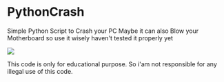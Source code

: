 # PythonCrash

Simple Python Script to Crash your PC
Maybe it can also Blow your Motherboard so use it wisely
haven't tested it properly yet

[![](https://img.shields.io/badge/DISCLAIMER-red?style=for-the-badge)](#)

This code is only for educational purpose. So i'am not responsible for any illegal use of this code.
